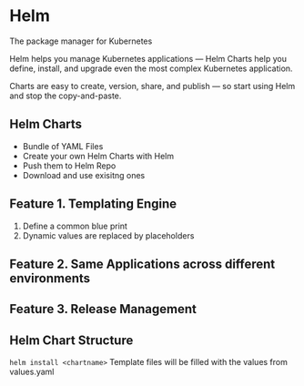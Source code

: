 # Helm

The package manager for Kubernetes

Helm helps you manage Kubernetes applications — Helm Charts help you define, install, and upgrade even the most complex Kubernetes application.

Charts are easy to create, version, share, and publish — so start using Helm and stop the copy-and-paste.

## Helm Charts
- Bundle of YAML Files
- Create your own Helm Charts with Helm
- Push them to Helm Repo
- Download and use exisitng ones

## Feature 1. Templating Engine
1. Define a common blue print
2. Dynamic values are replaced by placeholders

## Feature 2. Same Applications across different environments

## Feature 3. Release Management

## Helm Chart Structure
`helm install <chartname>` Template files will be filled with the values from values.yaml
